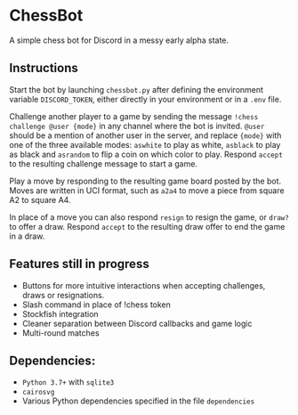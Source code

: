# ChessBot
A simple chess bot for Discord in a messy early alpha state.

## Instructions
Start the bot by launching `chessbot.py` after defining the environment variable `DISCORD_TOKEN`, either directly in your environment or in a `.env` file.

Challenge another player to a game by sending the message `!chess challenge @user {mode}` in any channel where the bot is invited. `@user` should be a mention of another user in the server, and replace `{mode}` with one of the three available modes: `aswhite` to play as white, `asblack` to play as black and `asrandom` to flip a coin on which color to play. Respond `accept` to the resulting challenge message to start a game.

Play a move by responding to the resulting game board posted by the bot. Moves are written in UCI format, such as `a2a4` to move a piece from square A2 to square A4.

In place of a move you can also respond `resign` to resign the game, or `draw?` to offer a draw. Respond `accept` to the resulting draw offer to end the game in a draw. 

## Features still in progress
- Buttons for more intuitive interactions when accepting challenges, draws or resignations.
- Slash command in place of !chess token
- Stockfish integration
- Cleaner separation between Discord callbacks and game logic
- Multi-round matches

## Dependencies:
- `Python 3.7+` with `sqlite3`
- `cairosvg`
- Various Python dependencies specified in the file `dependencies`
